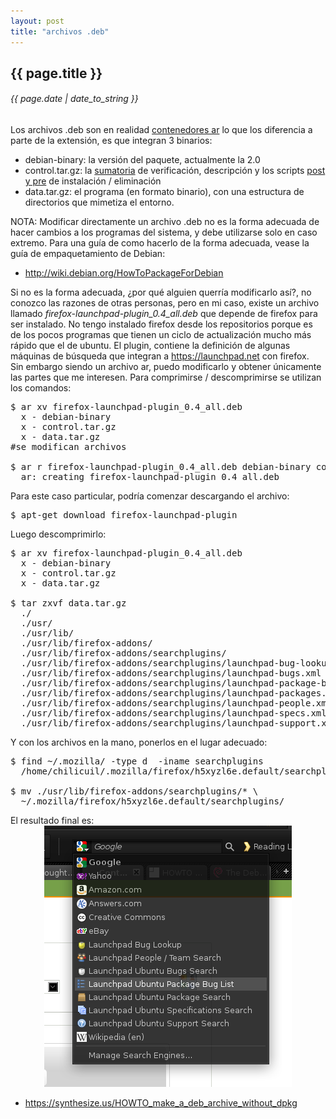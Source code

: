 ```yaml
---
layout: post
title: "archivos .deb"
---
```


## {{ page.title }}
###### {{ page.date | date_to_string }}

<div class="p">Los archivos .deb son en realidad <a href="http://en.wikipedia.org/wiki/Ar_%28Unix%29">contenedores ar</a> lo que los diferencia a parte de la extensión, es que integran 3 binarios:
</div>

<ul>
	<li>debian-binary: la versión del paquete, actualmente la 2.0</li>
	<li>control.tar.gz: la <a href="http://en.wikipedia.org/wiki/Cryptographic_hash_function">sumatoria</a> de verificación, descripción y los scripts <a href="http://www.debian.org/doc/FAQ/ch-pkg_basics.html">post y pre</a> de instalación / eliminación</li>
	<li>data.tar.gz: el programa (en formato binario), con una estructura de directorios que mimetiza el entorno.</li>
</ul>

<div class="p">NOTA: Modificar directamente un archivo .deb no es la forma adecuada de hacer cambios a los programas del sistema, y debe utilizarse solo en caso extremo. Para una guía de como hacerlo de la forma adecuada, vease la guía de empaquetamiento de Debian:
</div>

<ul>
	<li><a href="http://wiki.debian.org/HowToPackageForDebian" target="_blank">http://wiki.debian.org/HowToPackageForDebian</a></li>
</ul>

<div class="p">Si no es la forma adecuada, ¿por qué alguien querría modificarlo así?, no conozco las razones de otras personas, pero en mi caso, existe un archivo llamado <em>firefox-launchpad-plugin_0.4_all.deb</em> que depende de firefox para ser instalado. No tengo instalado firefox desde los repositorios porque es de los pocos programas que tienen un ciclo de actualización mucho más rápido que el de ubuntu. El plugin, contiene la definición de algunas máquinas de búsqueda que integran a <a href="https://launchpad.net" target="_blank">https://launchpad.net</a> con firefox.
</div>

<div class="p">Sin embargo siendo un archivo ar, puedo modificarlo y obtener únicamente las partes que me interesen. Para comprimirse / descomprimirse se utilizan los comandos:
</div>

<pre class="sh_sh">
$ ar xv firefox-launchpad-plugin_0.4_all.deb
  x - debian-binary
  x - control.tar.gz
  x - data.tar.gz
#se modifican archivos

$ ar r firefox-launchpad-plugin_0.4_all.deb debian-binary control.tar.gz data.tar.gz
  ar: creating firefox-launchpad-plugin_0.4_all.deb
</pre>

<div class="p">Para este caso particular, podría comenzar descargando el archivo:
</div>

<pre class="sh_sh">
$ apt-get download firefox-launchpad-plugin
</pre>

<div class="p">Luego descomprimirlo:
</div>

<pre class="sh_sh">
$ ar xv firefox-launchpad-plugin_0.4_all.deb
  x - debian-binary
  x - control.tar.gz
  x - data.tar.gz

$ tar zxvf data.tar.gz
  ./
  ./usr/
  ./usr/lib/
  ./usr/lib/firefox-addons/
  ./usr/lib/firefox-addons/searchplugins/
  ./usr/lib/firefox-addons/searchplugins/launchpad-bug-lookup.xml
  ./usr/lib/firefox-addons/searchplugins/launchpad-bugs.xml
  ./usr/lib/firefox-addons/searchplugins/launchpad-package-bugs.xml
  ./usr/lib/firefox-addons/searchplugins/launchpad-packages.xml
  ./usr/lib/firefox-addons/searchplugins/launchpad-people.xml
  ./usr/lib/firefox-addons/searchplugins/launchpad-specs.xml
  ./usr/lib/firefox-addons/searchplugins/launchpad-support.xml
</pre>

<div class="p">Y con los archivos en la mano, ponerlos en el lugar adecuado:
</div>

<pre class="sh_sh">
$ find ~/.mozilla/ -type d  -iname searchplugins
  /home/chilicuil/.mozilla/firefox/h5xyzl6e.default/searchplugins

$ mv ./usr/lib/firefox-addons/searchplugins/* \
  ~/.mozilla/firefox/h5xyzl6e.default/searchplugins/
</pre>

<div class="p">El resultado final es:
</div>

<div style="text-align: center;">
    <img src="/assets/img/34.png">
</div>

<ul>
    <li>
    <a href="https://synthesize.us/HOWTO_make_a_deb_archive_without_dpkg">https://synthesize.us/HOWTO_make_a_deb_archive_without_dpkg</a></li>
</ul>
